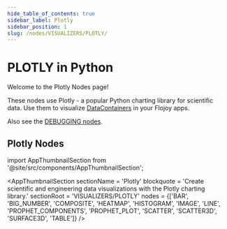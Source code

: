 ```yaml
---
hide_table_of_contents: true
sidebar_label: Plotly
sidebar_position: 1
slug: /nodes/VISUALIZERS/PLOTLY/
---
```


# PLOTLY in Python

Welcome to the Plotly Nodes page!

These nodes use Plotly - a popular Python charting library for scientific data. Use them to visualize [DataContainers](/custom-nodes/data-container/) in your Flojoy apps.

Also see the [DEBUGGING nodes](/nodes/EXTRACTORS/DEBUGGING/DATACONTAINER_TYPE/).

## Plotly Nodes

<!-- Custom component -->
import AppThumbnailSection from '@site/src/components/AppThumbnailSection';

<AppThumbnailSection
    sectionName = 'Plotly'
    blockquote = 'Create scientific and engineering data visualizations with the Plotly charting library.'
    sectionRoot = 'VISUALIZERS/PLOTLY'
    nodes = {['BAR', 'BIG_NUMBER', 'COMPOSITE', 'HEATMAP', 'HISTOGRAM', 'IMAGE', 'LINE', 'PROPHET_COMPONENTS', 'PROPHET_PLOT', 'SCATTER', 'SCATTER3D', 'SURFACE3D', 'TABLE']}
/>
